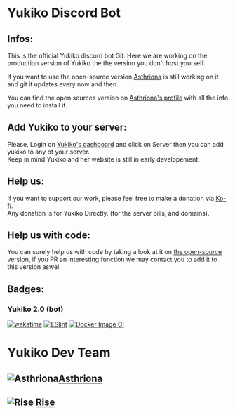 # Yukiko Discord Bot
## Infos:
This is the official Yukiko discord bot Git.
Here we are working on the production version of Yukiko the the version you don't host yourself.

If you want to  use the open-source version [Asthriona](https://github.com/Asthriona) is still working on it and git it updates every now and then.

You can find the open sources version on [Asthriona's profile](https://github.com/Asthriona/Yukiko) with all the info you need to install it.  

## Add Yukiko to your server:
Please, Login on [Yukiko's dashboard](https://yukiko.app/) and click on Server then you can add yukiko to any of your server.  
Keep in mind Yukiko and her website is still in early developement.

  
## Help us:
If you want to support our work, please feel free to make a donation via [Ko-fi](https://ko-fi.com/asthriona).  
Any donation is for Yukiko Directly. (for the server bills, and domains).  

## Help us with code: 
You can surely help us with code by taking a look at it on [the open-source](https://github.com/Asthriona/Yukiko) version, if you PR an interesting function we may contact you to add it to this version aswel.
  
## Badges: 
### Yukiko 2.0 (bot)
[![wakatime](https://wakatime.com/badge/user/115b2e7f-4a16-43c5-a75c-53a1e8b2c658/project/66ef77a4-518d-4ed2-a92d-714d33a96df8.svg)](https://wakatime.com/badge/user/115b2e7f-4a16-43c5-a75c-53a1e8b2c658/project/66ef77a4-518d-4ed2-a92d-714d33a96df8) [![ESlint](https://github.com/Yukiko-Dev-Team/Yukiko-2.0/actions/workflows/ESlint.yml/badge.svg)](https://github.com/Yukiko-Dev-Team/Yukiko-2.0/actions/workflows/ESlint.yml) [![Docker Image CI](https://github.com/Yukiko-Dev-Team/Yukiko-2.0/actions/workflows/docker-image.yml/badge.svg)](https://github.com/Yukiko-Dev-Team/Yukiko-2.0/actions/workflows/docker-image.yml)

# Yukiko Dev Team
## ![Asthriona](https://cdn.yukiko.app/web/GitHub/asthriona_32x32.png)[Asthriona](https://github.com/Asthriona)  
## ![Rise](https://cdn.yukiko.app/web/GitHub/rise_32x32.png) [Rise](https://github.com/Heazher)


